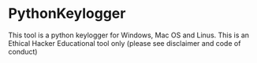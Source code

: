 # PythonKeylogger
This tool is a python keylogger for Windows, Mac OS and Linus. This is an Ethical Hacker Educational tool only (please see disclaimer and code of  conduct)
